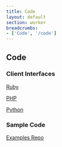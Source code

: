```yaml
---
title: Code
layout: default
section: worker
breadcrumbs:
- ['Code', '/code']
---
```


## Code

### Client Interfaces

[Ruby](https://github.com/iron-io/iron_worker_ruby)

[PHP](https://github.com/iron-io/iron_worker_php)

[Python](https://github.com/iron-io/iron_worker_python)


### Sample Code

[Examples Repo](https://github.com/iron-io/iron_worker_examples)